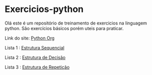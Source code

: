 # Exercicios-python

Olá este é um repositório de treinamento de exercicios na linguagem python.
São exercícios básicos porém uteis para praticar. 




Link do site:
[Python Org](https://wiki.python.org.br/ListaDeExercicios)

Lista 1 :
[Estrutura Sequencial](https://wiki.python.org.br/EstruturaSequencial)

Lista 2 :
[Estrutura de Decisão](https://wiki.python.org.br/EstruturaDeDecisao)

Lista 3 :
[Estrutura de Repetição](https://wiki.python.org.br/EstruturaDeRepeticao)
